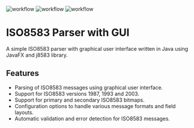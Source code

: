 ![workflow](https://github.com/huckor/iso8583parser/actions/workflows/build-linux.yml/badge.svg)
![workflow](https://github.com/huckor/iso8583parser/actions/workflows/build-mac.yml/badge.svg)
![workflow](https://github.com/huckor/iso8583parser/actions/workflows/build-win.yml/badge.svg)
# ISO8583 Parser with GUI

A simple ISO8583 parser with graphical user interface written in Java using JavaFX and j8583 library.

## Features

- Parsing of ISO8583 messages using graphical user interface.
- Support for ISO8583 versions 1987, 1993 and 2003.
- Support for primary and secondary ISO8583 bitmaps.
- Configuration options to handle various message formats and field layouts.
- Automatic validation and error detection for ISO8583 messages.